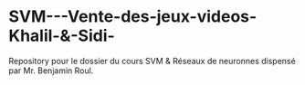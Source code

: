 # SVM---Vente-des-jeux-videos-Khalil-&-Sidi-
Repository pour le dossier du cours SVM &amp; Réseaux de neuronnes dispensé par Mr. Benjamin Roul. 
